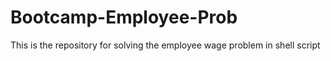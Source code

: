 # Bootcamp-Employee-Prob
This is the repository for solving the employee wage problem in shell script
